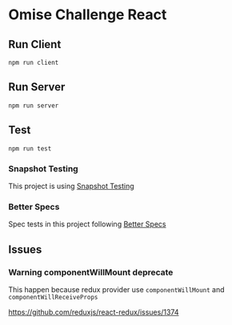 # Omise Challenge React

## Run Client

`npm run client`

## Run Server

`npm run server`

## Test

`npm run test`

### Snapshot Testing

This project is using [Snapshot Testing](https://jestjs.io/docs/en/snapshot-testing)

### Better Specs

Spec tests in this project following [Better Specs](https://www.betterspecs.org/)

## Issues

### Warning componentWillMount deprecate

This happen because redux provider use `componentWillMount` and `componentWillReceiveProps`

<https://github.com/reduxjs/react-redux/issues/1374>
